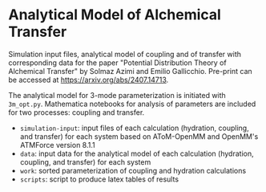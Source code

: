 # Analytical Model of Alchemical Transfer
Simulation input files, analytical model of coupling and of transfer with corresponding data for the paper "Potential Distribution Theory of Alchemical Transfer" by Solmaz Azimi and Emilio Gallicchio. Pre-print can be accessed at https://arxiv.org/abs/2407.14713. 

The analytical model for 3-mode parameterization is initiated with `3m_opt.py`. Mathematica notebooks for analysis of parameters are included for two processes: coupling and transfer. 

- `simulation-input`: input files of each calculation (hydration, coupling, and transfer) for each system based on AToM-OpenMM and OpenMM's ATMForce version 8.1.1
-  `data`: input data for the analytical model of each calculation (hydration, coupling, and transfer) for each system
-  `work`: sorted parameterization of coupling and hydration calculations
-  `scripts`: script to produce latex tables of results
